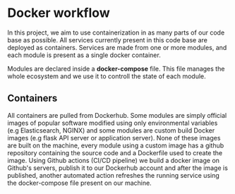 # Docker workflow
In this project, we aim to use containerization in as many parts of our code base as possible. All services currently present in this code base are deployed as containers. Services are made from one or more modules, and each module is present as a single docker container.

Modules are declared inside a **docker-compose** file. This file manages the whole ecosystem and we use it to controll the state of each module.

## Containers
All containers are pulled from Dockerhub. Some modules are simply official images of popular software modified using only environmental variables (e.g Elasticsearch, NGINX) and some modules are custom build Docker images (e.g flask API server or application server). None of these images are built on the machine, every module using a custom image has a github repository containing the source code and a Dockerfile used to create the image. Using Github actions (CI/CD pipeline) we build a docker image on Github's servers, publish it to our Dockerhub account and after the image is published, another automated action refreshes the running service using the docker-compose file present on our machine. 
